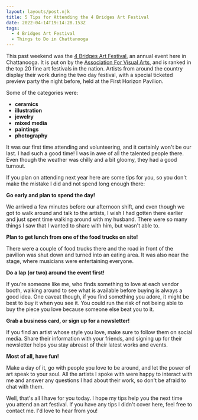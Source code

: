 ```yaml
---
layout: layouts/post.njk
title: 5 Tips for Attending the 4 Bridges Art Festival
date: 2022-04-14T19:14:28.153Z
tags:
  - 4 Bridges Art Festival
  - Things to Do in Chattanooga
---
```

This past weekend was the [4 Bridges Art Festival](https://www.avarts.org/about-4baf1), an annual event here in Chattanooga. It is put on by the [Association For Visual Arts](https://www.avarts.org/), and is ranked in the top 20 fine art festivals in the nation. Artists from around the country display their work during the two day festival, with a special ticketed preview party the night before, held at the First Horizon Pavilion.

Some of the categories were: 

* **ceramics**
* **illustration**
* **jewelry**
* **mixed media**
* **paintings**
* **photography**

It was our first time attending and volunteering, and it certainly won't be our last. I had such a good time! I was in awe of all the talented people there. Even though the weather was chilly and a bit gloomy, they had a good turnout. 

If you plan on attending next year here are some tips for you, so you don't make the mistake I did and not spend long enough there:

**Go early and plan to spend the day!**

 We arrived a few minutes before our afternoon shift, and even though we got to walk around and talk to the artists, I wish I had gotten there earlier and just spent time walking around with my husband. There were so many things I saw that I wanted to share with him, but wasn't able to. 

**Plan to get lunch from one of the food trucks on site!**

 There were a couple of food trucks there and the road in front of the pavilion was shut down and turned into an eating area. It was also near the stage, where musicians were entertaining everyone. 

**Do a lap (or two) around the event first!**

 If you're someone like me, who finds something to love at each vendor booth, walking around to see what is available before buying is always a good idea. One caveat though, if you find something you adore, it might be best to buy it when you see it. You could run the risk of not being able to buy the piece you love because someone else beat you to it.

**Grab a business card, or sign up for a newsletter!**

 If you find an artist whose style you love, make sure to follow them on social media. Share their information with your friends, and signing up for their newsletter helps you stay abreast of their latest works and events. 

**Most of all, have fun!**

 Make a day of it, go with people you love to be around, and let the power of art speak to your soul. All the artists I spoke with were happy to interact with me and answer any questions I had about their work, so don't be afraid to chat with them. 

Well, that's all I have for you today. I hope my tips help you the next time you attend an art festival. If you have any tips I didn't cover here, feel free to contact me. I'd love to hear from you!